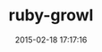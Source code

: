 ---
layout: post
title:  "ruby-growl"
repo:   "drbrain/ruby-growl"
date:   2015-02-18 17:17:16
gemurl: https://github.com/drbrain/ruby-growl
---